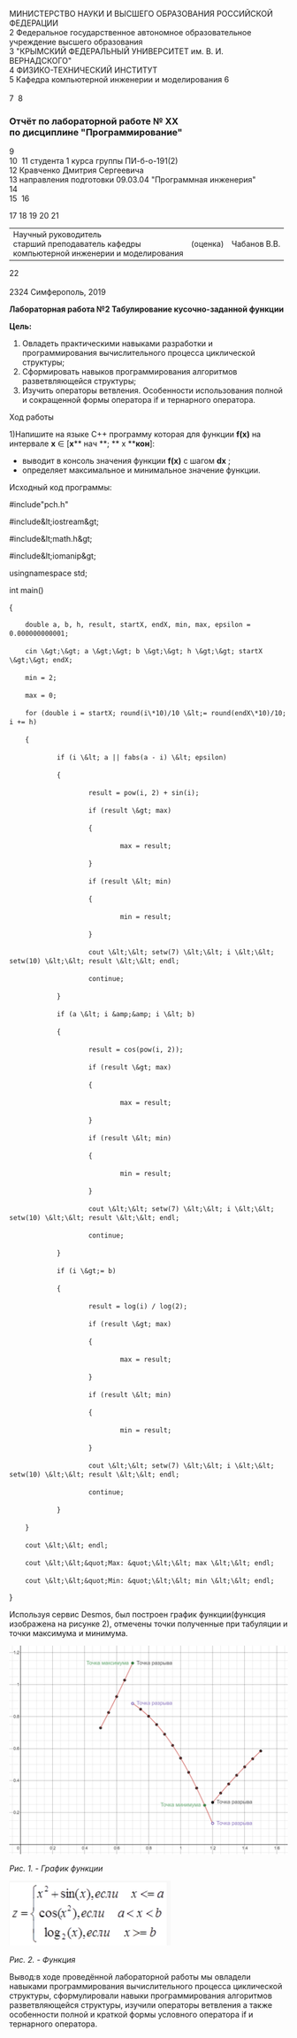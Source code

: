 
МИНИСТЕРСТВО НАУКИ  И ВЫСШЕГО ОБРАЗОВАНИЯ РОССИЙСКОЙ ФЕДЕРАЦИИ  
2
Федеральное государственное автономное образовательное учреждение высшего образования  
3
"КРЫМСКИЙ ФЕДЕРАЛЬНЫЙ УНИВЕРСИТЕТ им. В. И. ВЕРНАДСКОГО"  
4
ФИЗИКО-ТЕХНИЧЕСКИЙ ИНСТИТУТ  
5
Кафедра компьютерной инженерии и моделирования
6
<br/><br/>
7
​
8
### Отчёт по лабораторной работе № XX<br/> по дисциплине "Программирование"
9
<br/>
10
​
11
студента 1 курса группы ПИ-б-о-191(2)  
12
Кравченко Дмитрия Сергеевича  
13
направления подготовки 09.03.04 "Программная инженерия"  
14
<br/>
15
​
16
<table>
17
<tr><td>Научный руководитель<br/> старший преподаватель кафедры<br/> компьютерной инженерии и моделирования</td>
18
<td>(оценка)</td>
19
<td>Чабанов В.В.</td>
20
</tr>
21
</table>
22
<br/><br/>
23
​
24
Симферополь, 2019

**Лабораторная работа №2
Табулирование кусочно-заданной функции**

**Цель:**

1. Овладеть практическими навыками разработки и программирования вычислительного процесса циклической структуры;
2. Сформировать навыков программирования алгоритмов разветвляющейся структуры;
3. Изучить операторы ветвления. Особенности использования полной и сокращенной формы оператора if и тернарного оператора.

Ход работы





1)Напишите на языке С++ программу которая для функции **f(x)** на интервале  **x**  ∈ [**х**** нач **; ** x ****кон**]:

- выводит в консоль значения функции **f(x)** с шагом  **dx** ;
- определяет максимальное и минимальное значение функции.

Исходный код программы:

#include&quot;pch.h&quot;

#include\&lt;iostream\&gt;

#include\&lt;math.h\&gt;

#include\&lt;iomanip\&gt;

usingnamespace std;

int main()

{

        double a, b, h, result, startX, endX, min, max, epsilon = 0.000000000001;

        cin \&gt;\&gt; a \&gt;\&gt; b \&gt;\&gt; h \&gt;\&gt; startX \&gt;\&gt; endX;

        min = 2;

        max = 0;

        for (double i = startX; round(i\*10)/10 \&lt;= round(endX\*10)/10; i += h)

        {

                if (i \&lt; a || fabs(a - i) \&lt; epsilon)

                {

                        result = pow(i, 2) + sin(i);

                        if (result \&gt; max)

                        {

                                max = result;

                        }

                        if (result \&lt; min)

                        {

                                min = result;

                        }

                        cout \&lt;\&lt; setw(7) \&lt;\&lt; i \&lt;\&lt; setw(10) \&lt;\&lt; result \&lt;\&lt; endl;

                        continue;

                }

                if (a \&lt; i &amp;&amp; i \&lt; b)

                {

                        result = cos(pow(i, 2));

                        if (result \&gt; max)

                        {

                                max = result;

                        }

                        if (result \&lt; min)

                        {

                                min = result;

                        }

                        cout \&lt;\&lt; setw(7) \&lt;\&lt; i \&lt;\&lt; setw(10) \&lt;\&lt; result \&lt;\&lt; endl;

                        continue;

                }

                if (i \&gt;= b)

                {

                        result = log(i) / log(2);

                        if (result \&gt; max)

                        {

                                max = result;

                        }

                        if (result \&lt; min)

                        {

                                min = result;

                        }

                        cout \&lt;\&lt; setw(7) \&lt;\&lt; i \&lt;\&lt; setw(10) \&lt;\&lt; result \&lt;\&lt; endl;

                        continue;

                }

        }

        cout \&lt;\&lt; endl;

        cout \&lt;\&lt;&quot;Max: &quot;\&lt;\&lt; max \&lt;\&lt; endl;

        cout \&lt;\&lt;&quot;Min: &quot;\&lt;\&lt; min \&lt;\&lt; endl;

}

Используя сервис Desmos, был построен график функции(функция изображена на рисунке 2), отмечены точки полученные при табуляции и точки максимума и минимума.

![](imgs/grafic.png)

_Рис. 1. - График функции_

![](imgs/function.png)

_Рис. 2. - Функция_

Вывод:в ходе проведённой лабораторной работы мы овладели навыками программирования вычислительного процесса циклической структуры, сформулировали навыки программирования алгоритмов разветвляющейся структуры, изучили операторы ветвления а также особенности полной и краткой формы условного оператора if и тернарного оператора.

